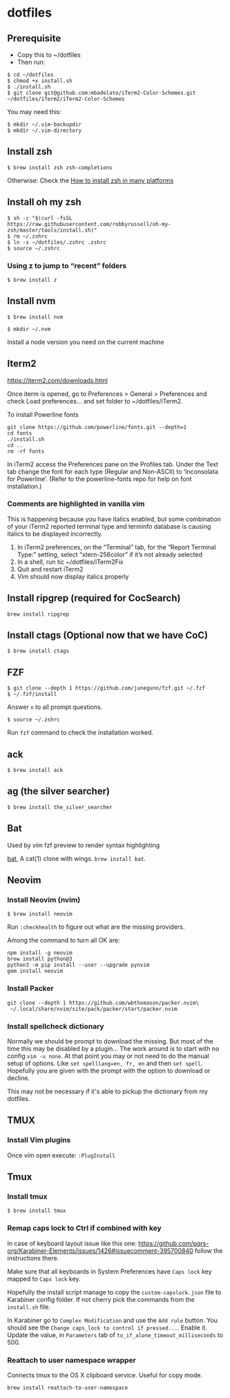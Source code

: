 # dotfiles

## Prerequisite

- Copy this to ~/dotfiles
- Then run:


```
$ cd ~/dotfiles
$ chmod +x install.sh
$ ./install.sh
$ git clone git@github.com:mbadolato/iTerm2-Color-Schemes.git ~/dotfiles/iTerm2/iTerm2-Color-Schemes
```

You may need this:
```
$ mkdir ~/.vim-backupdir
$ mkdir ~/.vim-directory
```

## Install zsh

```
$ brew install zsh zsh-completions
```

Otherwise:
Check the [How to install zsh in many platforms](https://github.com/robbyrussell/oh-my-zsh/wiki/Installing-ZSH#how-to-install-zsh-in-many-platforms)

## Install oh my zsh

```
$ sh -c "$(curl -fsSL https://raw.githubusercontent.com/robbyrussell/oh-my-zsh/master/tools/install.sh)"
$ rm ~/.zshrc
$ ln -s ~/dotfiles/.zshrc .zshrc
$ source ~/.zshrc
```

### Using z to jump to “recent” folders

```
$ brew install z
```

## Install nvm

```
$ brew install nvm
```

```
$ mkdir ~/.nvm
```

Install a node version you need on the current machine

## Iterm2

https://iterm2.com/downloads.html

Once iterm is opened, go to Preferences > General > Preferences and check Load preferences... and set folder to ~/dotfiles/iTerm2.

To install Powerline fonts

```
git clone https://github.com/powerline/fonts.git --depth=1
cd fonts
./install.sh
cd ..
rm -rf fonts
```

In iTerm2 access the Preferences pane on the Profiles tab.
Under the Text tab change the font for each type (Regular and Non-ASCII) to ‘Inconsolata for Powerline’. (Refer to the powerline-fonts repo for help on font installation.)

### Comments are highlighted in vanilla vim

This is happening because you have italics enabled, but some combination of your iTerm2 reported terminal type and terminfo database is causing italics to be displayed incorrectly.

1. In iTerm2 preferences, on the “Terminal” tab, for the “Report Terminal Type:” setting, select “xtern-256color” if it’s not already selected
2. In a shell, run tic ~/dotfiles/iTerm2Fix
3. Quit and restart iTerm2
4. Vim should now display italics properly

## Install ripgrep (required for CocSearch)

```
brew install ripgrep
```

## Install ctags (Optional now that we have CoC)

```
$ brew install ctags
```

## FZF

```
$ git clone --depth 1 https://github.com/junegunn/fzf.git ~/.fzf
$ ~/.fzf/install
```

Answer `n` to all prompt questions.

```
$ source ~/.zshrc
```

Run `fzf` command to check the installation worked.

## ack

```
$ brew install ack
```

## ag (the silver searcher)

```
$ brew install the_silver_searcher
```

## Bat

Used by vim fzf preview to render syntax highlighting

[bat](https://github.com/sharkdp/bat), A cat(1) clone with wings. `brew install bat`.

## Neovim

### Install Neovim (nvim)

```
$ brew install neovim
```

Run `:checkhealth` to figure out what are the missing providers.

Among the command to turn all OK are:

```
npm install -g neovim
brew install python@3
python3 -m pip install --user --upgrade pynvim
gem install neovim
```

### Install Packer

```
git clone --depth 1 https://github.com/wbthomason/packer.nvim\
 ~/.local/share/nvim/site/pack/packer/start/packer.nvim
```

### Install spellcheck dictionary

Normally we should be prompt to download the missing. But most of the time this
may be disabled by a plugin... The work around is to start with no config `vim
-u none`. At that point you may or not need to do the manual setup of options.
Like `set spelllang=en, fr, en` and then `set spell`. Hopefully you are given
with the prompt with the option to download or decline.

This may not be necessary if it's able to pickup the dictionary from my
dotfiles.

## TMUX

### Install Vim plugins

Once vim open execute: `:PlugInstall`

## Tmux

### Install tmux

```
$ brew install tmux
```

### Remap caps lock to Ctrl if combined with key

In case of keyboard layout issue like this one:
https://github.com/pqrs-org/Karabiner-Elements/issues/1426#issuecomment-395700840
follow the instructions there.

Make sure that all keyboards in System Preferences have `Caps lock` key mapped
to `Caps lock` key.

Hopefully the install script manage to copy the `custom-capslock.json` file to
Karabiner config folder. If not cherry pick the commands from the `install.sh`
file.

In Karabiner go to `Complex Modification` and use the `Add rule` button. You
should see the `Change caps_lock to control if pressed...`. Enable it. Update
the value, in `Parameters` tab of `to_if_alone_timeout_milliseconds` to 500.

### Reattach to user namespace wrapper

Connects tmux to the OS X clipboard service. Useful for copy mode.

```
brew install reattach-to-user-namespace
```

